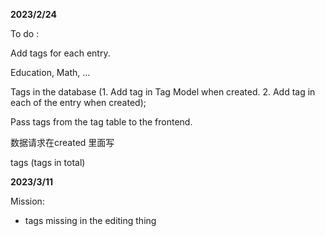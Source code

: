 **2023/2/24**

To do :

Add tags for each entry. 

Education, Math, ...

Tags in the database (1. Add tag in Tag Model when created. 2. Add tag in each of the entry when created);

Pass tags from the tag table to the frontend. 

数据请求在created 里面写

tags (tags in total)




**2023/3/11**

Mission:

- tags missing in the editing thing 